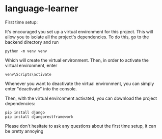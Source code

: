 # language-learner
First time setup:

It's encouraged you set up a virtual environment for this project. This will allow you to isolate all the project's dependencies. To do this, go to the backend directory and run

```
python -m venv venv
```

Which will create the virtual environment. Then, in order to activate the virtual environment, enter

```
venv\Scripts\activate
```

Whenever you want to deactivate the virtual environment, you can simply enter "deactivate" into the console.

Then, with the virtual environment activated, you can download the project dependencies:

```
pip install django
pip install djangorestframework
```

Please don't hesitate to ask any questions about the first time setup, it can be pretty annoying